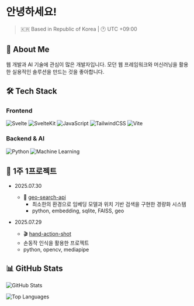 # 안녕하세요!

> 🇰🇷 Based in Republic of Korea | 🕐 UTC +09:00

## 🚀 About Me

웹 개발과 AI 기술에 관심이 많은 개발자입니다. 모던 웹 프레임워크와 머신러닝을 활용한 실용적인 솔루션을 만드는 것을 좋아합니다.

## 🛠️ Tech Stack

### Frontend
![Svelte](https://img.shields.io/badge/Svelte-FF3E00?style=for-the-badge&logo=svelte&logoColor=white)
![SvelteKit](https://img.shields.io/badge/SvelteKit-FF3E00?style=for-the-badge&logo=svelte&logoColor=white)
![JavaScript](https://img.shields.io/badge/JavaScript-F7DF1E?style=for-the-badge&logo=javascript&logoColor=black)
![TailwindCSS](https://img.shields.io/badge/Tailwind_CSS-38B2AC?style=for-the-badge&logo=tailwind-css&logoColor=white)
![Vite](https://img.shields.io/badge/Vite-646CFF?style=for-the-badge&logo=vite&logoColor=white)

### Backend & AI
![Python](https://img.shields.io/badge/Python-3776AB?style=for-the-badge&logo=python&logoColor=white)
![Machine Learning](https://img.shields.io/badge/Machine_Learning-FF6F00?style=for-the-badge&logo=tensorflow&logoColor=white)

## 📌 1주 1프로젝트

- 2025.07.30
  - 🚩 [geo-search-api](https://github.com/jhleee/geo-search-api)
      - 최소한의 환경으로 임베딩 모델과 위치 기반 검색을 구현한 경량화 시스템
      - python, embedding, sqlite, FAISS, geo

- 2025.07.29
  -  🎬 [hand-action-shot](https://github.com/jhleee/hand-action-shot)
    -  손동작 인식을 활용한 프로젝트
    - python, opencv, mediapipe

## 📊 GitHub Stats

![GitHub Stats](https://github-readme-stats.vercel.app/api?username=jhleee&show_icons=true&theme=radical&include_all_commits=true&count_private=true)

![Top Languages](https://github-readme-stats.vercel.app/api/top-langs/?username=jhleee&layout=compact&theme=radical)

